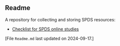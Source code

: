 
## Readme

A repository for collecting and storing SPDS resources:

- [Checklist for SPDS online studies](https://hneth.github.io/SPDS/checklist_SPDS_online_study.html)




<!-- footer: --> 

[File `Readme.md` last updated on 2024-09-17.]

<!-- eof. --> 

